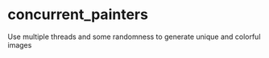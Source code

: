 # concurrent_painters
Use multiple threads and some randomness to generate unique and colorful images
